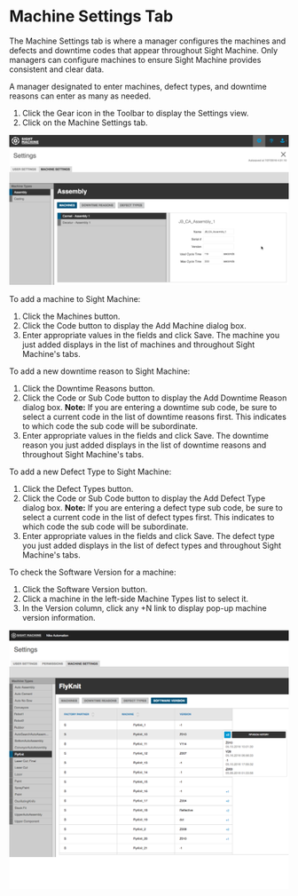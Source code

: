 # Machine Settings Tab

The Machine Settings tab is where a manager configures the machines and defects and downtime codes that appear throughout Sight Machine. Only managers can configure machines to ensure Sight Machine provides consistent and clear data.

A manager designated to enter machines, defect types, and downtime reasons can enter as many as needed.

1. Click the Gear icon in the Toolbar to display the Settings view.
2. Click on the Machine Settings tab.

  ![](/assets/machineSettings7_26_16.png)

  To add a machine to Sight Machine:

  1. Click the Machines button. 
  2. Click the Code button to display the Add Machine dialog box.
  3. Enter appropriate values in the fields and click Save. The machine you just added displays in the list of machines and throughout Sight Machine's tabs. 

  To add a new downtime reason to Sight Machine:

  1. Click the Downtime Reasons button.
  2. Click the Code or Sub Code button to display the Add Downtime Reason dialog box.
    **Note:** If you are entering a downtime sub code, be sure to select a current code in the list of downtime reasons first. This indicates to which code the sub code will be subordinate.
  3. Enter appropriate values in the fields and click Save. The downtime reason you just added displays in the list of downtime reasons and throughout Sight Machine's tabs.

  To add a new Defect Type to Sight Machine:

  1. Click the Defect Types button.
  2. Click the Code or Sub Code button to display the Add Defect Type dialog box.
    **Note:** If you are entering a defect type sub code, be sure to select a current code in the list of defect types first. This indicates to which code the sub code will be subordinate.
  3. Enter appropriate values in the fields and click Save. The defect type you just added displays in the list of defect types and throughout Sight Machine's tabs.


To check the Software Version for a machine:

1. Click the Software Version button.
2. Click a machine in the left-side Machine Types list to select it.
3. In the Version column, click any +N link to display pop-up machine version information.

  ![](machineSettingsVersion.png)


